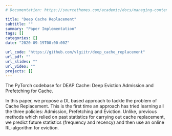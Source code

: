 ```yaml
---
# Documentation: https://sourcethemes.com/academic/docs/managing-content/

title: "Deep Cache Replacement"
subtitle: ""
summary: "Paper Implementation"
tags: []
categories: []
date: "2020-09-19T00:00:00Z"

url_code: "https://github.com/vlgiitr/deep_cache_replacement"
url_pdf: ""
url_slides: ""
url_video: ""
projects: []
---
```


The PyTorch codebase for DEAP Cache: Deep Eviction Admission and Prefetching for Cache.

In this paper, we propose a DL based approach to tackle the problem of Cache Replacement. This is the first time an approach has tried learning all the three policies: Admission, Prefetching and Eviction. Unlike, previous methods which relied on past statistics for carrying out cache replacement, we predict future statistics (frequency and recency) and then use an online RL-algorithm for eviction.
